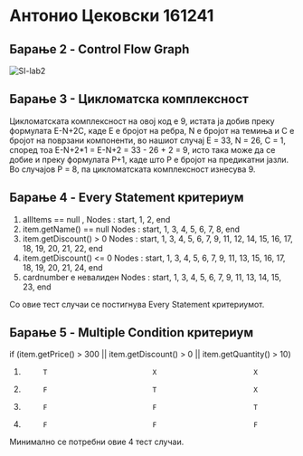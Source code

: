 # Антонио Цековски 161241

## Барање 2 - Control Flow Graph

![SI-lab2](https://github.com/user-attachments/assets/1c7ca0ab-1b84-4949-a998-d86b2bca5f83)

## Барање 3 - Цикломатска комплексност

Цикломатската комплексност на овој код е 9, истата ја добив преку формулата E-N+2C, каде E е бројот на ребра, N е бројот на темиња и C е бројот на поврзани компоненти, во нашиот случај E = 33, N = 26, C = 1, според тоа E-N+2*1 = E-N+2 = 33 - 26 + 2 = 9, исто така може да се добие и преку формулата P+1, каде што P е бројот на предикатни јазли. Во случајoв P = 8, па цикломатската комплексност изнесува 9.

## Барање 4 - Every Statement критериум

1. allItems == null ,      Nodes : start, 1, 2, end
2. item.getName() == null  Nodes : start, 1, 3, 4, 5, 6, 7, 8, end
3. item.getDiscount() > 0  Nodes : start, 1, 3, 4, 5, 6, 7, 9, 11, 12, 14, 15, 16, 17, 18, 19, 20, 21, 22, end
4. item.getDiscount() <= 0 Nodes : start, 1, 3, 4, 5, 6, 7, 9, 11, 13, 15, 16, 17, 18, 19, 20, 21, 24, end 
5. cardnumber е невалиден  Nodes : start, 1, 3, 4, 5, 6, 7, 9, 11, 13, 14, 15, 23, end

Со овие тест случаи се постигнува Every Statement критериумот.

## Барање 5 - Multiple Condition критериум

if (item.getPrice() > 300 || item.getDiscount() > 0 || item.getQuantity() > 10)
1.          T                          X                        X
2.          F                          T                        X
3.          F                          F                        T
4.          F                          F                        F

Минимално се потребни овие 4 тест случаи.

